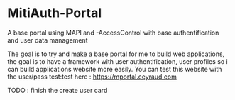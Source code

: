 # MitiAuth-Portal

A base portal using MAPI and -AccessControl with base authentification and user data management

The goal is to try and make a base portal for me to build web applications, the goal is to have a framework with user authentification, user profiles so i can build applications website more easily.
You can test this website with the user/pass test:test here : https://mportal.ceyraud.com

TODO : finish the create user card
